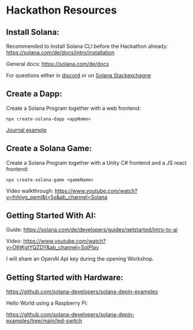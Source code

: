 # Hackathon Resources

## Install Solana:

Recommended to Install Solana CLI before the Hackathon already: 
https://solana.com/de/docs/intro/installation

General docs: 
https://solana.com/de/docs

For questions either in [discord](https://discord.com/channels/1334691746214580294/1334691746214580297) or on
[Solana Stackexchagne](https://solana.stackexchange.com/)

## Create a Dapp:

Create a Solana Program together with a web frontend:

```
npx create-solana-dapp <appName>
```

[Journal example](https://solana.com/de/developers/guides/dapps/journal)

## Create a Solana Game:

Create a Solana Program together with a Unity C# frontend and a JS react frontend:

```
npx create-solana-game <gameName>
```

Video walkthrough:
https://www.youtube.com/watch?v=fnhivg_pemI&t=5s&ab_channel=Solana

## Getting Started With AI:

Guide:
https://solana.com/de/developers/guides/getstarted/intro-to-ai

Video:
https://www.youtube.com/watch?v=O6tKgtYQZDY&ab_channel=SolPlay

I will share an OpenAI Api key during the opening Workshop. 

## Getting Started with Hardware:

https://github.com/solana-developers/solana-depin-examples

Hello World using a Raspberry Pi:

https://github.com/solana-developers/solana-depin-examples/tree/main/led-switch
